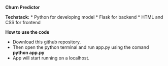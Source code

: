 **Churn Predictor**

**Techstack:** 
    * Python for developing model
    * Flask for backend 
    * HTML and CSS for frontend

**How to use the code**
* Download this github repository.
* Then open the python terminal and run app.py using the comand **python app.py**
* App will start running on a localhost.

